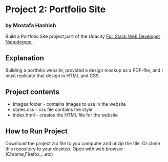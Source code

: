 # Project 2: Portfolio Site
### by Mostafa Hashish
Build a Portfolio Site project,part of the Udacity [Full Stack Web Developer Nanodegree](https://www.udacity.com/course/full-stack-web-developer-nanodegree--nd004).

## Explanation

Building a portfolio website, provided a design mockup as a PDF-file, and I must replicate that design in HTML and CSS.

## Project contents

* images folder - contains images to use in the website
* styles.css - css file contains the style
* index.html - creates the HTML file for the website

## How to Run Project

Download the project zip file to you computer and unzip the file. Or clone this repository to your desktop.
Open with web browser (Chrome,Firefox,...etc) 
